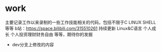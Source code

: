 # work
主要记录工作以来录制的一些工作技能相关的代码，包括不限于C LINUX SHELL等等
b站：https://space.bilibili.com/315510261
持续更新 Linux&C语言 个人成长 个人投资理财财务自由 等等，期待你的发掘

+ dev分支上修改的内容
